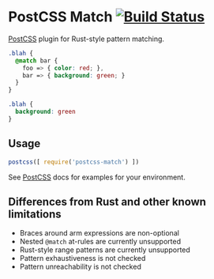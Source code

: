 # PostCSS Match [![Build Status][ci-img]][ci]

[PostCSS] plugin for Rust-style pattern matching.

[PostCSS]: https://github.com/postcss/postcss
[ci-img]:  https://travis-ci.org/rtsao/postcss-match.svg
[ci]:      https://travis-ci.org/rtsao/postcss-match

```css
.blah {
  @match bar {
    foo => { color: red; },
    bar => { background: green; }
  }
}
```

```css
.blah {
  background: green
}
```

## Usage

```js
postcss([ require('postcss-match') ])
```

See [PostCSS] docs for examples for your environment.

## Differences from Rust and other known limitations

* Braces around arm expressions are non-optional
* Nested `@match` at-rules are currently unsupported
* Rust-style range patterns are currently unsupported
* Pattern exhaustiveness is not checked
* Pattern unreachability is not checked
